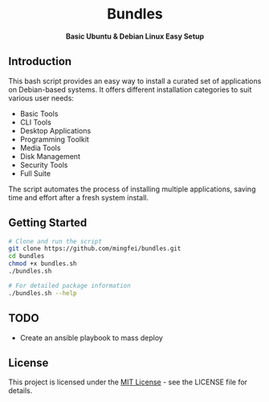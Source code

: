 <h1 align="center">
Bundles
</h1>

<p align="center">
    <b>
Basic Ubuntu &amp; Debian Linux Easy Setup
</b>
</p>

## Introduction

This bash script provides an easy way to install a curated set of applications on Debian-based systems. It offers different installation categories to suit various user needs:

- Basic Tools
- CLI Tools
- Desktop Applications
- Programming Toolkit
- Media Tools
- Disk Management
- Security Tools
- Full Suite

The script automates the process of installing multiple applications, saving time and effort after a fresh system install.

## Getting Started

```bash
# Clone and run the script
git clone https://github.com/mingfei/bundles.git
cd bundles
chmod +x bundles.sh
./bundles.sh

# For detailed package information
./bundles.sh --help
```

## TODO
+ Create an ansible playbook to mass deploy

## License
This project is licensed under the [MIT License](./LICENSE) - see the LICENSE file for details.
